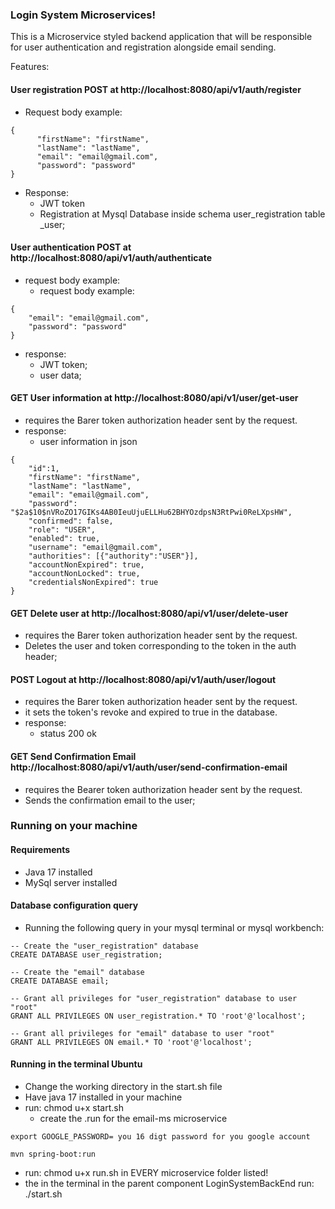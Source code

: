 <h3> Login System Microservices! </h3> 

This is a Microservice styled backend application that will be responsible for user authentication and registration
alongside email sending.

Features:

<h4> User registration POST at http://localhost:8080/api/v1/auth/register </h4>

- Request body example:
```
{ 
      "firstName": "firstName",
      "lastName": "lastName",
      "email": "email@gmail.com",
      "password": "password"
}
```
- Response:
    - JWT token
    - Registration at Mysql Database inside schema user_registration table _user;

<h4> User authentication POST at http://localhost:8080/api/v1/auth/authenticate </h4>

- request body example:
    - request body example:
```
{
    "email": "email@gmail.com",
    "password": "password"
}
```
- response:
  - JWT token;
  - user data;

<h4> GET User information at http://localhost:8080/api/v1/user/get-user </h4>

- requires the Barer token authorization header sent by the request.
- response:
    - user information in json

```
{
    "id":1,
    "firstName": "firstName",
    "lastName": "lastName",
    "email": "email@gmail.com",
    "password": "$2a$10$nVRoZO17GIKs4AB0IeuUjuELLHu62BHYOzdpsN3RtPwi0ReLXpsHW",
    "confirmed": false,
    "role": "USER",
    "enabled": true,
    "username": "email@gmail.com",
    "authorities": [{"authority":"USER"}],
    "accountNonExpired": true,
    "accountNonLocked": true,
    "credentialsNonExpired": true
}
```

<h4> GET Delete user at http://localhost:8080/api/v1/user/delete-user </h4>

- requires the Barer token authorization header sent by the request.
- Deletes the user and token corresponding to the token in the auth header;

<h4> POST Logout at  http://localhost:8080/api/v1/auth/user/logout </h4>

- requires the Barer token authorization header sent by the request.
- it sets the token's revoke and expired to true in the database.
- response:
    - status 200 ok

<h4> GET Send Confirmation Email http://localhost:8080/api/v1/auth/user/send-confirmation-email </h4>

- requires the Bearer token authorization header sent by the request.
- Sends the confirmation email to the user;
<h3> Running on your machine </h3>

<h4> Requirements </h4>

- Java 17 installed
- MySql server installed

<h4>Database configuration query</h4>

- Running the following query in your mysql terminal or mysql workbench:

```
-- Create the "user_registration" database
CREATE DATABASE user_registration;

-- Create the "email" database
CREATE DATABASE email;

-- Grant all privileges for "user_registration" database to user "root"
GRANT ALL PRIVILEGES ON user_registration.* TO 'root'@'localhost';

-- Grant all privileges for "email" database to user "root"
GRANT ALL PRIVILEGES ON email.* TO 'root'@'localhost'; 
```

<h4> Running in the terminal Ubuntu </h4>

- Change the working directory in the start.sh file
- Have java 17 installed in your machine
- run: chmod u+x start.sh
  - create the .run for the email-ms microservice
``` 
export GOOGLE_PASSWORD= you 16 digt password for you google account 

mvn spring-boot:run
```
- run: chmod u+x run.sh in EVERY microservice folder listed!
- the in the terminal in the parent component LoginSystemBackEnd run: ./start.sh 